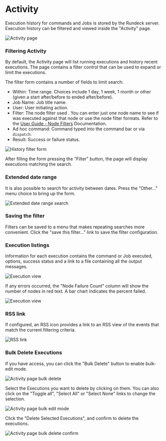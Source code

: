 # Activity

Execution history for commands and Jobs is stored by the Rundeck server. Execution history can be filtered and viewed inside the "Activity" page.

![Activity page](~@assets/img/fig0211.png)

### Filtering Activity

By default, the Activity page will list running executions and history
recent executions. The page contains a filter control that can be used to
expand or limit the executions.

The filter form contains a number of fields to limit search:

- Within: Time range. Choices include 1 day, 1 week, 1 month or other
  (given a start after/before to ended after/before).
- Job Name: Job title name.
- User: User initiating action.
- Filter: The node filter used . You can enter just one node name to see if was executed against that node or use the node filter formats. Refer to the [User Guide - Node Filters](/manual/11-node-filters.md) Documentation.
- Ad hoc command: Command typed into the command bar or via `dispatch`.
- Result: Success or failure status.

![History filter form](~@assets/img/fig0212.png)

After filling the form pressing the "Filter" button, the page will
display executions matching the search.

### Extended date range

It is also possible to search for activity between dates.
Press the "Other..." menu choice to bring up the form.

![Extended date range search](~@assets/img/fig0217.png)

### Saving the filter

Filters can be saved to a menu that makes repeating searches more
convenient. Click the "save this filter..." link to save the filter
configuration.

### Execution listings

Information for each execution contains the command or Job executed,
options, success status and a link to a file containing all
the output messages.

![Execution view](~@assets/img/fig0213.png)

If any errors occurred, the "Node Failure Count" column will show
the number of nodes in red text. A bar chart indicates the percent
failed.

![Execution view](~@assets/img/fig0216.png)

### RSS link

If configured, an RSS icon provides a link to an RSS view of the events that match
the current filtering criteria.

![RSS link](~@assets/img/fig0214.png)

### Bulk Delete Executions

If you have access, you can click the "Bulk Delete" button to enable bulk-edit mode.

![Activity page bulk delete](~@assets/img/fig08-activity-bulk-delete.png)

Select the Executions you want to delete by clicking on them. You can also click on the "Toggle all", "Select All" or "Select None" links to change the selection.

![Activity page bulk edit mode](~@assets/img/fig08-activity-bulk-edit-mode.png)

Click the "Delete Selected Executions", and confirm to delete the executions.

![Activity page bulk delete confirm](~@assets/img/fig08-activity-bulk-delete-confirm.png)
